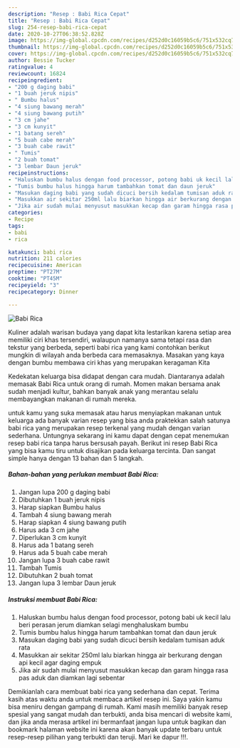 ```yaml
---
description: "Resep : Babi Rica Cepat"
title: "Resep : Babi Rica Cepat"
slug: 254-resep-babi-rica-cepat
date: 2020-10-27T06:38:52.828Z
image: https://img-global.cpcdn.com/recipes/d252d0c16059b5c6/751x532cq70/babi-rica-foto-resep-utama.jpg
thumbnail: https://img-global.cpcdn.com/recipes/d252d0c16059b5c6/751x532cq70/babi-rica-foto-resep-utama.jpg
cover: https://img-global.cpcdn.com/recipes/d252d0c16059b5c6/751x532cq70/babi-rica-foto-resep-utama.jpg
author: Bessie Tucker
ratingvalue: 4
reviewcount: 16824
recipeingredient:
- "200 g daging babi"
- "1 buah jeruk nipis"
- " Bumbu halus"
- "4 siung bawang merah"
- "4 siung bawang putih"
- "3 cm jahe"
- "3 cm kunyit"
- "1 batang sereh"
- "5 buah cabe merah"
- "3 buah cabe rawit"
- " Tumis"
- "2 buah tomat"
- "3 lembar Daun jeruk"
recipeinstructions:
- "Haluskan bumbu halus dengan food processor, potong babi uk kecil lalu beri perasan jerum diamkan selagi menghaluskam bumbu"
- "Tumis bumbu halus hingga harum tambahkan tomat dan daun jeruk"
- "Masukan daging babi yang sudah dicuci bersih kedalam tumisan aduk rata"
- "Masukkan air sekitar 250ml lalu biarkan hingga air berkurang dengan api kecil agar daging empuk"
- "Jika air sudah mulai menyusut masukkan kecap dan garam hingga rasa pas aduk dan diamkan lagi sebentar"
categories:
- Recipe
tags:
- babi
- rica

katakunci: babi rica 
nutrition: 211 calories
recipecuisine: American
preptime: "PT27M"
cooktime: "PT45M"
recipeyield: "3"
recipecategory: Dinner

---
```



![Babi Rica](https://img-global.cpcdn.com/recipes/d252d0c16059b5c6/751x532cq70/babi-rica-foto-resep-utama.jpg)

Kuliner adalah warisan budaya yang dapat kita lestarikan karena setiap area memiliki ciri khas tersendiri, walaupun namanya sama tetapi rasa dan tekstur yang berbeda, seperti babi rica yang kami contohkan berikut mungkin di wilayah anda berbeda cara memasaknya. Masakan yang kaya dengan bumbu membawa ciri khas yang merupakan keragaman Kita



Kedekatan keluarga bisa didapat dengan cara mudah. Diantaranya adalah memasak Babi Rica untuk orang di rumah. Momen makan bersama anak sudah menjadi kultur, bahkan banyak anak yang merantau selalu membayangkan makanan di rumah mereka.

untuk kamu yang suka memasak atau harus menyiapkan makanan untuk keluarga ada banyak varian resep yang bisa anda praktekkan salah satunya babi rica yang merupakan resep terkenal yang mudah dengan varian sederhana. Untungnya sekarang ini kamu dapat dengan cepat menemukan resep babi rica tanpa harus bersusah payah.
Berikut ini resep Babi Rica yang bisa kamu tiru untuk disajikan pada keluarga tercinta. Dan sangat simple hanya dengan 13 bahan dan 5 langkah.


<!--inarticleads1-->

##### Bahan-bahan yang perlukan membuat Babi Rica:

1. Jangan lupa 200 g daging babi
1. Dibutuhkan 1 buah jeruk nipis
1. Harap siapkan  Bumbu halus
1. Tambah 4 siung bawang merah
1. Harap siapkan 4 siung bawang putih
1. Harus ada 3 cm jahe
1. Diperlukan 3 cm kunyit
1. Harus ada 1 batang sereh
1. Harus ada 5 buah cabe merah
1. Jangan lupa 3 buah cabe rawit
1. Tambah  Tumis
1. Dibutuhkan 2 buah tomat
1. Jangan lupa 3 lembar Daun jeruk




<!--inarticleads2-->

##### Instruksi membuat  Babi Rica:

1. Haluskan bumbu halus dengan food processor, potong babi uk kecil lalu beri perasan jerum diamkan selagi menghaluskam bumbu
1. Tumis bumbu halus hingga harum tambahkan tomat dan daun jeruk
1. Masukan daging babi yang sudah dicuci bersih kedalam tumisan aduk rata
1. Masukkan air sekitar 250ml lalu biarkan hingga air berkurang dengan api kecil agar daging empuk
1. Jika air sudah mulai menyusut masukkan kecap dan garam hingga rasa pas aduk dan diamkan lagi sebentar




Demikianlah cara membuat babi rica yang sederhana dan cepat. Terima kasih atas waktu anda untuk membaca artikel resep ini. Saya yakin kamu bisa meniru dengan gampang di rumah. Kami masih memiliki banyak resep spesial yang sangat mudah dan terbukti, anda bisa mencari di website kami, dan jika anda merasa artikel ini bermanfaat jangan lupa untuk bagikan dan bookmark halaman website ini karena akan banyak update terbaru untuk resep-resep pilihan yang terbukti dan teruji. Mari ke dapur !!!. 
